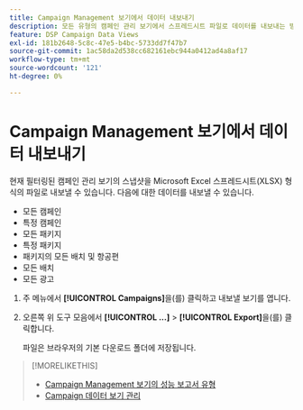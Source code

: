 ```yaml
---
title: Campaign Management 보기에서 데이터 내보내기
description: 모든 유형의 캠페인 관리 보기에서 스프레드시트 파일로 데이터를 내보내는 방법을 알아봅니다.
feature: DSP Campaign Data Views
exl-id: 181b2648-5c8c-47e5-b4bc-5733dd7f47b7
source-git-commit: 1ac58da2d538cc682161ebc944a0412ad4a8af17
workflow-type: tm+mt
source-wordcount: '121'
ht-degree: 0%

---
```


# Campaign Management 보기에서 데이터 내보내기

현재 필터링된 캠페인 관리 보기의 스냅샷을 Microsoft Excel 스프레드시트(XLSX) 형식의 파일로 내보낼 수 있습니다. 다음에 대한 데이터를 내보낼 수 있습니다.

* 모든 캠페인
* 특정 캠페인
* 모든 패키지
* 특정 패키지
* 패키지의 모든 배치 및 항공편
* 모든 배치
* 모든 광고

1. 주 메뉴에서 **[!UICONTROL Campaigns]**&#x200B;을(를) 클릭하고 내보낼 보기를 엽니다.

1. 오른쪽 위 도구 모음에서 **[!UICONTROL ...]** > **[!UICONTROL Export]**&#x200B;을(를) 클릭합니다.

   파일은 브라우저의 기본 다운로드 폴더에 저장됩니다.

>[!MORELIKETHIS]
>
>* [Campaign Management 보기의 성능 보고서 유형](campaign-reports-about.md)
>* [Campaign 데이터 보기 관리](/help/dsp/campaign-management/reports/campaign-data-views-manage.md)
